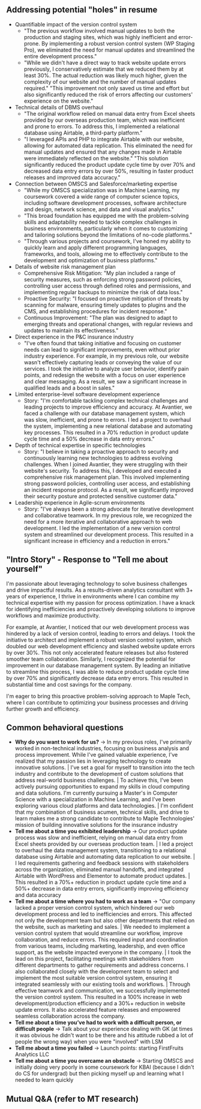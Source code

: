 ## Addressing potential "holes" in resume
- Quantifiable impact of the version control system
  - "The previous workflow involved manual updates to both the production and staging sites, which was highly inefficient and error-prone. By implementing a robust version control system (WP Staging Pro), we eliminated the need for manual updates and streamlined the entire development process."
  - "While we didn't have a direct way to track website update errors previously, I conservatively estimate that we reduced them by at least 30%. The actual reduction was likely much higher, given the complexity of our website and the number of manual updates required."
"This improvement not only saved us time and effort but also significantly reduced the risk of errors affecting our customers' experience on the website."
- Technical details of DBMS overhaul
  - "The original workflow relied on manual data entry from Excel sheets provided by our overseas production team, which was inefficient and prone to errors. To address this, I implemented a relational database using Airtable, a third-party platform."
  - "I leveraged APIs and PHP to integrate Airtable with our website, allowing for automated data replication. This eliminated the need for manual updates and ensured that any changes made in Airtable were immediately reflected on the website."
"This solution significantly reduced the product update cycle time by over 70% and decreased data entry errors by over 50%, resulting in faster product releases and improved data accuracy."
- Connection between OMSCS and Salesforce/marketing expertise
  - "While my OMSCS specialization was in Machine Learning, my coursework covered a wide range of computer science topics, including software development processes, software architecture and design, network science, and data and visual analytics."
  - "This broad foundation has equipped me with the problem-solving skills and adaptability needed to tackle complex challenges in business environments, particularly when it comes to customizing and tailoring solutions beyond the limitations of no-code platforms."
  - "Through various projects and coursework, I've honed my ability to quickly learn and apply different programming languages, frameworks, and tools, allowing me to effectively contribute to the development and optimization of business platforms."
- Details of website risk management plan
  - Comprehensive Risk Mitigation: "My plan included a range of security measures, such as enforcing strong password policies, controlling user access through defined roles and permissions, and implementing regular backups to minimize the risk of data loss."
  - Proactive Security: "I focused on proactive mitigation of threats by scanning for malware, ensuring timely updates to plugins and the CMS, and establishing procedures for incident response."
  - Continuous Improvement: "The plan was designed to adapt to emerging threats and operational changes, with regular reviews and updates to maintain its effectiveness."
- Direct experience in the P&C insurance industry
  - "I've often found that taking initiative and focusing on customer needs can lead to significant improvements, even without prior industry experience. For example, in my previous role, our website wasn't effectively capturing leads or conveying the value of our services. I took the initiative to analyze user behavior, identify pain points, and redesign the website with a focus on user experience and clear messaging. As a result, we saw a significant increase in qualified leads and a boost in sales."
- Limited enterprise-level software development experience
  - Story: "I'm comfortable tackling complex technical challenges and leading projects to improve efficiency and accuracy. At Avantier, we faced a challenge with our database management system, which was slow, inefficient, and prone to errors. I led a project to overhaul the system, implementing a new relational database and automating key processes. This resulted in a 70% reduction in product update cycle time and a 50% decrease in data entry errors."
- Depth of technical expertise in specific technologies
  - Story: "I believe in taking a proactive approach to security and continuously learning new technologies to address evolving challenges. When I joined Avantier, they were struggling with their website's security. To address this, I developed and executed a comprehensive risk management plan. This involved implementing strong password policies, controlling user access, and establishing an incident response protocol. As a result, we significantly improved their security posture and protected sensitive customer data."
 - Leadership experience in Agile-scrum environments
   - Story: "I've always been a strong advocate for iterative development and collaborative teamwork. In my previous role, we recognized the need for a more iterative and collaborative approach to web development. I led the implementation of a new version control system and streamlined our development process. This resulted in a significant increase in efficiency and a reduction in errors."


## "Intro Story" - Response to "Tell me about yourself"
I'm passionate about leveraging technology to solve business challenges and drive impactful results. As a results-driven analytics consultant with 3+ years of experience, I thrive in environments where I can combine my technical expertise with my passion for process optimization. I have a knack for identifying inefficiencies and proactively developing solutions to improve workflows and maximize productivity.

For example, at Avantier, I noticed that our web development process was hindered by a lack of version control, leading to errors and delays. I took the initiative to architect and implement a robust version control system, which doubled our web development efficiency and slashed website update errors by over 30%. This not only accelerated feature releases but also fostered smoother team collaboration. Similarly, I recognized the potential for improvement in our database management system. By leading an initiative to streamline this process, I was able to reduce product update cycle time by over 70% and significantly decrease data entry errors. This resulted in substantial time and cost savings for the company.

I'm eager to bring this proactive problem-solving approach to Maple Tech, where I can contribute to optimizing your business processes and driving further growth and efficiency.


## Common behavioral questions
- **Why do you want to work for us?** -> In my previous roles, I've primarily worked in non-technical industries, focusing on business analysis and process improvement. While I've gained valuable experience, I've realized that my passion lies in leveraging technology to create innovative solutions. | I've set a goal for myself to transition into the tech industry and contribute to the development of custom solutions that address real-world business challenges. | To achieve this, I've been actively pursuing opportunities to expand my skills in cloud computing and data solutions. I'm currently pursuing a Master's in Computer Science with a specialization in Machine Learning, and I've been exploring various cloud platforms and data technologies. | I'm confident that my combination of business acumen, technical skills, and drive to learn makes me a strong candidate to contribute to Maple Technologies' mission of building innovative solutions for the insurance industry
- **Tell me about a time you exhibited leadership** -> Our product update process was slow and inefficient, relying on manual data entry from Excel sheets provided by our overseas production team. | I led a project to overhaul the data management system, transitioning to a relational database using Airtable and automating data replication to our website. | I led requirements gathering and feedback sessions with stakeholders across the organization, eliminated manual handoffs, and integrated Airtable with WordPress and Elementor to automate product updates. | This resulted in a 70%+ reduction in product update cycle time and a 50%+ decrease in data entry errors, significantly improving efficiency and data accuracy
- **Tell me about a time where you had to work as a team** -> "Our company lacked a proper version control system, which hindered our web development process and led to inefficiencies and errors. This affected not only the development team but also other departments that relied on the website, such as marketing and sales. | We needed to implement a version control system that would streamline our workflow, improve collaboration, and reduce errors. This required input and coordination from various teams, including marketing, leadership, and even office support, as the website impacted everyone in the company. | I took the lead on this project, facilitating meetings with stakeholders from different departments to gather requirements and address concerns. I also collaborated closely with the development team to select and implement the most suitable version control system, ensuring it integrated seamlessly with our existing tools and workflows. | Through effective teamwork and communication, we successfully implemented the version control system. This resulted in a 100% increase in web development/production efficiency and a 30%+ reduction in website update errors. It also accelerated feature releases and empowered seamless collaboration across the company.
- **Tell me about a time you’ve had to work with a difficult person, or difficult people** -> Talk about your experience dealing with GK (at times it was obvious he didn't want to be there and his attitude rubbed a lot of people the wrong way) when you were "involved" with LSM
- **Tell me about a time you failed** -> Launch points: starting FirstFruits Analytics LLC
- **Tell me about a time you overcame an obstacle** -> Starting OMSCS and initially doing very poorly in some coursework for KBAI (because I didn't do CS for undergrad) but then picking myself up and learning what I needed to learn quickly

## Mutual Q&A (refer to MT research)
